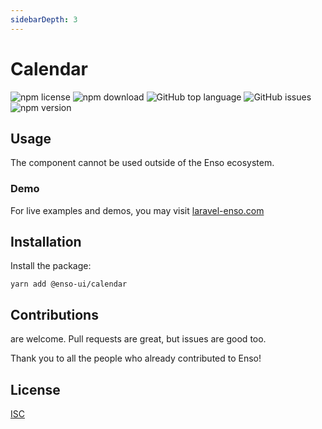 ```yaml
---
sidebarDepth: 3
---
```


# Calendar

![npm license](https://img.shields.io/npm/l/@enso-ui/calendar.svg) 
![npm download](https://img.shields.io/npm/dm/@enso-ui/calendar.svg) 
![GitHub top language](https://img.shields.io/github/languages/top/enso-ui/calendar.svg) 
![GitHub issues](https://img.shields.io/github/issues/enso-ui/calendar.svg) 
![npm version](https://img.shields.io/npm/v/@enso-ui/calendar.svg) 

## Usage
The component cannot be used outside of the Enso ecosystem.

### Demo

For live examples and demos, you may visit [laravel-enso.com](https://www.laravel-enso.com)

## Installation

Install the package:
```
yarn add @enso-ui/calendar
```

## Contributions

are welcome. Pull requests are great, but issues are good too.

Thank you to all the people who already contributed to Enso!

## License

[ISC](https://opensource.org/licenses/ISC)
